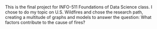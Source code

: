 This is the final project for INFO-511 Foundations of Data Science class. I chose to do my topic on U.S. Wildfires and chose the research path, creating a multitude of graphs  and models to answer the question: What factors contribute to the cause of fires?
